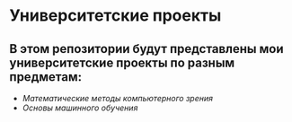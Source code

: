 # Университетские проекты
## В этом репозитории будут представлены мои университетские проекты по разным предметам:
- *Математические методы компьютерного зрения*
- *Основы машинного обучения*
